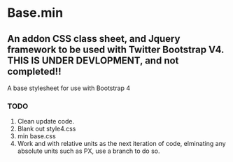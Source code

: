 # Base.min


<h2>An addon CSS class sheet, and Jquery framework to be used with Twitter Bootstrap  V4. THIS IS UNDER DEVLOPMENT, and not completed!!</h2>

<p>
A base stylesheet for use with Bootstrap 4
</p>
<h3>TODO</h3>

1. Clean update code.
2. Blank out style4.css
3. min base.css
4. Work and with relative units as the next iteration of code, elminating any absolute units such as PX, use a branch to do so.
